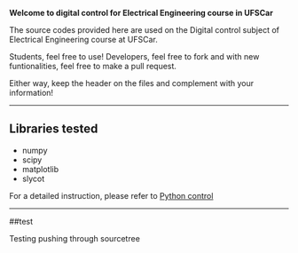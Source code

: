 **Welcome to digital control for Electrical Engineering course in UFSCar**

The source codes provided here are used on the Digital control subject of Electrical Engineering course at UFSCar.

Students, feel free to use! 
Developers, feel free to fork and with new funtionalities, feel free to make a pull request.

Either way, keep the header on the files and complement with your information!

---

## Libraries tested

* numpy
* scipy
* matplotlib
* slycot

For a detailed instruction, please refer to [Python control](https://python-control.readthedocs.io/en/0.8.4/intro.html)


---

##test

Testing pushing through sourcetree